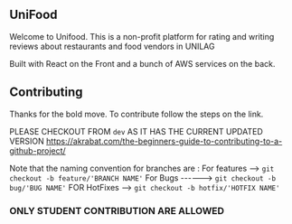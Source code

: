  
## UniFood

Welcome to Unifood.
This is a non-profit platform for rating and writing reviews about restaurants and food vendors in UNILAG

Built with React on the Front and a bunch of AWS services on the back.

## Contributing
Thanks for the bold move.
To contribute follow the steps on the link.

PLEASE CHECKOUT FROM `dev` AS IT HAS THE CURRENT UPDATED VERSION 
https://akrabat.com/the-beginners-guide-to-contributing-to-a-github-project/

Note that the naming convention for branches are :
  For features --> `git checkout -b feature/'BRANCH NAME'`
  For Bugs ------> `git checkout -b bug/'BUG NAME'`
  FOR HotFixes --> `git checkout -b hotfix/'HOTFIX NAME'` 
  
### ONLY STUDENT CONTRIBUTION ARE ALLOWED
 

 
